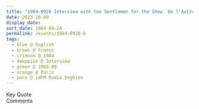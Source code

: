 ```yaml
---
title: "1984-0928 Interview with two Gentlemen for the Show `De l'Autre Côté de la Porte' (On the Other Side of the Door) for idFM Radio Enghien, Paris, France"
date: 2023-10-09
display_date: 
sort_date: 1984-09-28
permalink: /events/1984-0928-b
tags:
  - blue @ English
  - brown @ France
  - crimson @ 1984
  - deeppink @ Interview
  - green @ 1984-09
  - orange @ Paris
  - peru @ idFM Radio Enghien
---
```


<wave-list>
  <list-title color="green" width="75">Key Quote</list-title>
  <list-item color="BlanchedAlmond"  width="200"></list-item>
  <list-item color="Lavender"></list-item>
  <list-item color="BlanchedAlmond"></list-item>
</wave-list>

<br>

<wave-list>
  <list-title color="green" width="75">Comments</list-title>
  <list-item color="BlanchedAlmond"  width="200"></list-item>
  <list-item color="Lavender"></list-item>
  <list-item color="BlanchedAlmond"></list-item>
</wave-list>